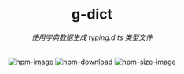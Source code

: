 <h1 align="center">
  g-dict
 </h1>

<h6 align="center">
  使用字典数据生成 typing.d.ts 类型文件 
</h6>

<div align="center">
  
[![npm-image]][npm-url] [![npm-download]][npm-url] [![npm-size-image]][npm-url]
  
</div>

[npm-image]: https://img.shields.io/npm/v/g-dict.svg?style=flat-square
[npm-url]: https://www.npmjs.com/package/g-dict
[npm-download]: https://img.shields.io/npm/dt/g-dict
[npm-size-image]: https://img.shields.io/bundlephobia/min/g-dict
